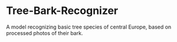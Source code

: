 # Tree-Bark-Recognizer
A model recognizing basic tree species of central Europe, based on processed photos of their bark.
